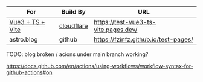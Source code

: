 
|For|Build By|URL|
|---|---|---|
|[Vue3 + TS + Vite](https://github.com/fzinfz/test-pages/tree/vue3-ts-vite)|[cloudflare](https://developers.cloudflare.com/pages/framework-guides/deploy-a-vite3-project/)|https://test-vue3-ts-vite.pages.dev/|
|astro.blog|github|https://fzinfz.github.io/test-pages/|

TODO: blog broken / acions under main branch working?

https://docs.github.com/en/actions/using-workflows/workflow-syntax-for-github-actions#on